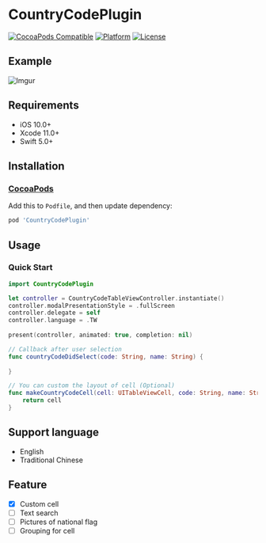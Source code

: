 # CountryCodePlugin

[![CocoaPods Compatible](https://img.shields.io/cocoapods/v/CountryCodePlugin.svg)](https://cocoapods.org/pods/CountryCodePlugin)
[![Platform](https://img.shields.io/cocoapods/p/CountryCodePlugin.svg?style=flat)](./)
[![License](https://img.shields.io/cocoapods/l/CountryCodePlugin.svg?style=flat)](https://raw.githubusercontent.com/Chen-Michael/CountryCodePlugin/master/LICENSE)

## Example
![Imgur](https://i.imgur.com/16YMJft.gif)

## Requirements

- iOS 10.0+
- Xcode 11.0+
- Swift 5.0+

## Installation

### [CocoaPods](https://guides.cocoapods.org/using/using-cocoapods.html)

Add this to `Podfile`, and then update dependency:

```ruby
pod 'CountryCodePlugin'
```

## Usage

### Quick Start

```swift
import CountryCodePlugin

let controller = CountryCodeTableViewController.instantiate()
controller.modalPresentationStyle = .fullScreen
controller.delegate = self
controller.language = .TW
        
present(controller, animated: true, completion: nil)

// Callback after user selection
func countryCodeDidSelect(code: String, name: String) {
    
}

// You can custom the layout of cell (Optional)
func makeCountryCodeCell(cell: UITableViewCell, code: String, name: String) -> UITableViewCell {
    return cell
}

```

## Support language
- English
- Traditional Chinese

## Feature
- [x] Custom cell
- [ ] Text search
- [ ] Pictures of national flag
- [ ] Grouping for cell
